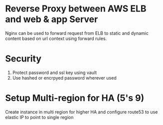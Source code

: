# Reverse Proxy between AWS ELB and web & app Server
Nginx can be used to forward request from ELB to static and dynamic content based on url context using forward rules.

# Security
1. Protect password and ssl key using vault
2. Use hashed or encrpyed password wherever used

# Setup Multi-region for HA (5's 9)
Create instance in multi region for higher HA and configure route53 to use elastic IP to point to single region

